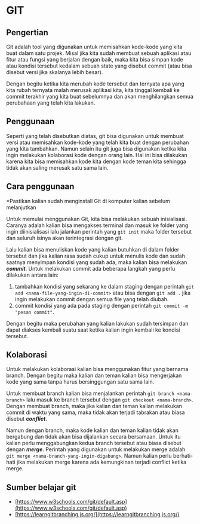 # GIT

## Pengertian
Git adalah tool yang digunakan untuk memisahkan kode-kode yang kita buat dalam satu projek. Misal jika kita sudah membuat sebuah aplikasi atau fitur atau fungsi yang berjalan dengan baik, maka kita bisa simpan kode atau kondisi tersebut kedalam sebuah state yang disebut commit (atau bisa disebut versi jika skalanya lebih besar). 

Dengan begitu ketika kita merubah kode tersebut dan ternyata apa yang kita rubah ternyata malah merusak aplikasi kita, kita tinggal kembali ke commit terakhir yang kita buat sebelumnya dan akan menghilangkan semua perubahaan yang telah kita lakukan.

## Penggunaan
Seperti yang telah disebutkan diatas, git bisa digunakan untuk membuat versi atau memisahkan kode-kode yang telah kita buat dengan perubahan yang kita tambahkan. Namun selain itu git juga bisa digunakan ketika kita ingin melakukan kolaborasi kode dengan orang lain. Hal ini bisa dilakukan karena kita bisa memisahkan kode kita dengan kode teman kita sehingga tidak akan saling merusak satu sama lain.

## Cara penggunaan
*Pastikan kalian sudah menginstall Git di komputer kalian sebelum melanjutkan

Untuk memulai menggunakan Git, kita bisa melakukan sebuah inisialisasi. Caranya adalah kalian bisa mengakses terminal dan masuk ke folder yang ingin diinisialisasi lalu jalankan perintah yang ``git init`` maka folder tersebut dan seluruh isinya akan terintegrasi dengan git.

Lalu kalian bisa menuliskan kode yang kalian butuhkan di dalam folder tersebut dan jika kalian rasa sudah cukup untuk menulis kode dan sudah saatnya menyimpan kondisi yang sudah ada, maka kalian bisa melakukan ***commit***. Untuk melakukan commit ada beberapa langkah yang perlu dilakukan antara lain:
1. tambahkan kondisi yang sekarang ke dalam staging dengan perintah ``git add <nama-file-yang-ingin-di-commit>`` atau bisa dengan ``git add .`` jika ingin melakukan commit dengan semua file yang telah diubah.
2. commit kondisi yang ada pada staging dengan perintah ``git commit -m "pesan commit"``.

Dengan begitu maka perubahan yang kalian lakukan sudah tersimpan dan dapat diakses kembali suatu saat ketika kalian ingin kembali ke kondisi tersebut.

## Kolaborasi
Untuk melakukan kolaborasi kalian bisa menggunakan fitur yang bernama branch. Dengan begitu maka kalian dan teman kalian bisa mengerjakan kode yang sama tanpa harus bersinggungan satu sama lain.

Untuk membuat branch kalian bisa menjalankan perintah ``git branch <nama-branch>`` lalu masuk ke branch tersebut dengan ``git checkout <nama-branch>``. Dengan membuat branch, maka jika kalian dan teman kalian melakukan commit di waktu yang sama, maka tidak akan terjadi tabrakan atau biasa disebut ***conflict***.

Namun dengan branch, maka kode kalian dan teman kalian tidak akan bergabung dan tidak akan bisa dijalankan secara bersamaan. Untuk itu kalian perlu menggabungkan kedua branch tersebut atau biasa disebut dengan ***merge***. Perintah yang digunakan untuk melakukan merge adalah ``git merge <nama-branch-yang-ingin-digabung>``. Namun kalian perlu berhati-hati jika melakukan merge karena ada kemungkinan terjadi conflict ketika merge.

## Sumber belajar git
- [https://www.w3schools.com/git/default.asp](https://www.w3schools.com/git/default.asp)
- [https://learngitbranching.js.org/](https://learngitbranching.js.org/)
